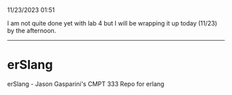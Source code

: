 
11/23/2023 01:51

I am not quite done yet with lab 4 but I will be wrapping it up today (11/23) by the afternoon.

----------------------------------------------------------------------------------------------------------


# erSlang
erSlang - Jason Gasparini's CMPT 333 Repo for erlang

